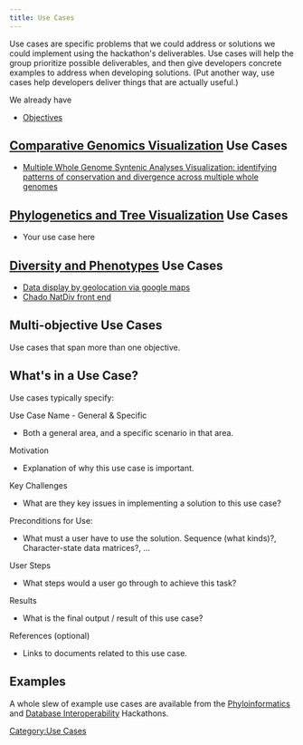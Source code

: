 ```yaml
---
title: Use Cases
---
```


Use cases are specific problems that we could address or solutions we
could implement using the hackathon's deliverables. Use cases will help
the group prioritize possible deliverables, and then give developers
concrete examples to address when developing solutions. (Put another
way, use cases help developers deliver things that are actually useful.)

We already have

-   [Objectives](Objectives "wikilink")

[Comparative Genomics Visualization](Comparative_Genomics_Visualization "wikilink") Use Cases
---------------------------------------------------------------------------------------------

-   [Multiple Whole Genome Syntenic Analyses Visualization: identifying
    patterns of conservation and divergence across multiple whole
    genomes](Multiple_Whole_Genome_Syntenic_Analyses_Visualization:_identifying_patterns_of_conservation_and_divergence_across_multiple_whole_genomes "wikilink")

[Phylogenetics and Tree Visualization](Phylogenetics_and_Tree_Visualization "wikilink") Use Cases
-------------------------------------------------------------------------------------------------

-   Your use case here

[Diversity and Phenotypes](Diversity_and_Phenotypes "wikilink") Use Cases
-------------------------------------------------------------------------

-   [Data display by geolocation via google
    maps](Data_display_by_geolocation_via_google_maps "wikilink")
-   [Chado NatDiv front end](Chado_NatDiv_front_end "wikilink")

Multi-objective Use Cases
-------------------------

Use cases that span more than one objective.

What's in a Use Case?
---------------------

Use cases typically specify:

Use Case Name - General & Specific  

-   Both a general area, and a specific scenario in that area.

Motivation  

-   Explanation of why this use case is important.

Key Challenges  

-   What are they key issues in implementing a solution to this use
    case?

Preconditions for Use:  

-   What must a user have to use the solution. Sequence (what kinds)?,
    Character-state data matrices?, ...

User Steps  

-   What steps would a user go through to achieve this task?

Results  

-   What is the final output / result of this use case?

References (optional)  

-   Links to documents related to this use case.

Examples
--------

A whole slew of example use cases are available from the
[Phyloinformatics](http://hackathon.nescent.org/UseCases) and [Database
Interoperability](https://www.nescent.org/wg_evoinfo/Database_Interop_Hackathon/Use_Cases#Use_Cases)
Hackathons.

[Category:Use Cases](Category:Use_Cases "wikilink")
